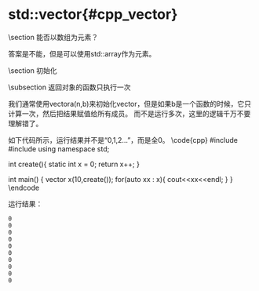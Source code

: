std::vector{#cpp_vector}
========================


\section 能否以数组为元素？

答案是不能，但是可以使用std::array作为元素。

\section 初始化

\subsection 返回对象的函数只执行一次

我们通常使用vector<xxx>a(n,b)来初始化vector，但是如果b是一个函数的时候，它只计算一次，然后把结果赋值给所有成员。
而不是运行多次，这里的逻辑千万不要理解错了。

如下代码所示，运行结果并不是“0,1,2...”，而是全0。
\code{cpp}
#include <iostream>
#include <vector>
using namespace std;

int create(){
    static int x = 0;
    return x++;
}

int main()
{
    vector<int> x(10,create());
    for(auto xx : x){
        cout<<xx<<endl;
    }
}
\endcode

运行结果：

```
0
0
0
0
0
0
0
0
0
0
```
